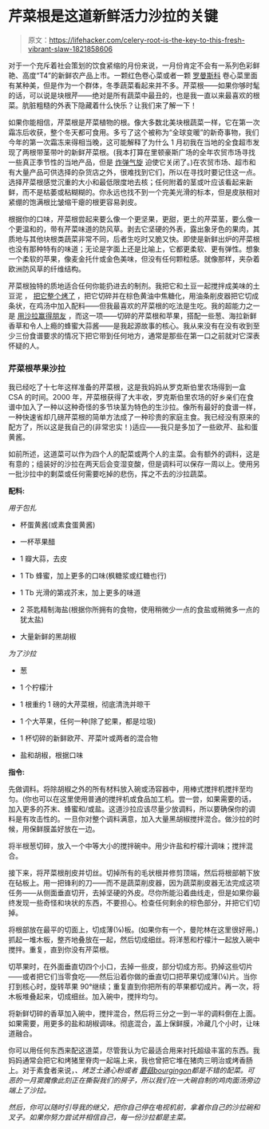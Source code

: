 # 芹菜根是这道新鲜活力沙拉的关键

> 原文：<https://lifehacker.com/celery-root-is-the-key-to-this-fresh-vibrant-slaw-1821858606>

对于一个充斥着社会策划的饮食紧缩的月份来说，一月份肯定不会有一系列色彩鲜艳、高度“T4”的新鲜农产品上市。一颗红色卷心菜或者一颗 [罗曼斯科](https://en.wikipedia.org/wiki/Romanesco_broccoli) 卷心菜里面有某种美，但是作为一个群体，冬季蔬菜看起来并不多。芹菜根——如果你够时髦的话，可以说是块根芹——绝对是所有蔬菜中最丑的，也是我一直以来最喜欢的根菜。肮脏粗糙的外表下隐藏着什么快乐？让我们来了解一下！



如果你能相信，芹菜根是芹菜植物的根。像大多数北美块根蔬菜一样，它在第一次霜冻后收获，整个冬天都可食用。多亏了这个被称为“全球变暖”的新奇事物，我们今年的第一次霜冻来得相当晚，这可能解释了为什么 1 月初我在当地的全食超市发现了两根带茎带叶的新鲜芹菜根。(我本打算在里顿豪斯广场的全年农贸市场寻找一些真正季节性的当地产品，但是 [炸弹气旋](https://earther.com/what-is-this-bomb-cyclone-thing-about-to-blast-the-east-1821736336) 迫使它关闭了。)在农贸市场、超市和有大量产品可供选择的杂货店之外，很难找到它们，所以在寻找时要记住这一点。选择芹菜根感觉沉重的大小和最低限度地去核；任何附着的茎或叶应该看起来新鲜，而不是枯萎或粘糊糊的。你永远也找不到一个完美光滑的标本，但是皮肤相对紧绷的饱满根比皱缩干瘪的根更容易剥皮。

根据你的口味，芹菜根尝起来要么像一个更坚果，更甜，更土的芹菜茎，要么像一个更温和的，带有芹菜味道的防风草。剥去它坚硬的外表，露出象牙色的果肉，其质地与其他块根类蔬菜非常不同，后者生吃时又脆又快。即使是新鲜出炉的芹菜根也没有那种特有的味道；无论是字面上还是比喻上，它都更柔软、更有弹性。想象一个柔软的苹果，像麦金托什或金色美味，但没有任何颗粒感。就像那样，夹杂着欧洲防风草的纤维结构。

芹菜根独特的质地适合任何你能扔进去的制剂。我把它和土豆一起搅拌成美味的土豆泥 ， [把它整个烤了](https://www.ottolenghi.co.uk/whole-roasted-celeriac-shop) ，把它切碎并在棕色黄油中焦糖化，用油条削皮器把它切成条状，在鸡汤中加入配料——但我最喜欢的芹菜根的吃法是生吃。我的超能力之一是 [用沙拉赢得朋友](https://www.youtube.com/watch?v=wx59zLqBRuI) ，而这一项——切碎的芹菜根和苹果，搭配一些葱、海拉新鲜香草和令人上瘾的蜂蜜大蒜酱——是我起源故事的核心。我从来没有在没有收到至少三份食谱要求的情况下把它带到任何地方，通常是那些在第一口之前就对它深表怀疑的人。

### 芹菜根苹果沙拉

我已经吃了十七年这样准备的芹菜根，这是我妈妈从罗克斯伯里农场得到一盒 CSA 的时间。2000 年，芹菜根获得了大丰收，罗克斯伯里农场的好乡亲们在食谱中加入了一种以这种奇怪的多节块茎为特色的生沙拉。像所有最好的食谱一样，一种快速省却几磅芹菜根的简单方法成了一种珍贵的家庭主食。我已经没有原来的配方了，所以这是我自己的(非常忠实！)适应——我只是多加了一些欧芹、盐和蛋黄酱。

如前所述，这道菜可以作为四个人的配菜或两个人的主菜。会有额外的调料，这是有意的；组装好的沙拉在两天后会变湿变酸，但是调料可以保存一周以上。使用另一批沙拉中的剩菜或任何需要吃掉的悲伤，挥之不去的沙拉蔬菜。

**配料:**

*用于包扎*

*   杯蛋黄酱(或素食蛋黄酱)

*   一杯苹果醋

*   1 瓣大蒜，去皮

*   1 Tb 蜂蜜，加上更多的口味(枫糖浆或红糖也行)

*   1 Tb 光滑的第戎芥末，加上更多的味道

*   2 茶匙精制海盐(根据你所拥有的食物，使用稍微少一点的食盐或稍微多一点的犹太盐)

*   大量新鲜的黑胡椒

*为了沙拉*

*   葱

*   1 个柠檬汁

*   1 根重约 1 磅的大芹菜根，彻底清洗并晾干

*   1 个大苹果，任何一种(除了蛇果，都是垃圾)

*   1 杯切碎的新鲜欧芹、芹菜叶或两者的混合物

*   盐和胡椒，根据口味

**指令:**

先做调料。将除胡椒之外的所有材料放入碗或汤容器中，用棒式搅拌机搅拌至均匀。(你也可以在这里使用普通的搅拌机或食品加工机。尝一尝，如果需要的话，加入更多的芥末、蜂蜜和/或盐。这道沙拉应该尽量少放调料，所以要确保你的调料是有攻击性的。一旦你对整个调料满意，加入大量黑胡椒搅拌混合。做沙拉的时候，用保鲜膜盖好放在一边。

将半根葱切碎，放入一个中等大小的搅拌碗中。用少许盐和柠檬汁调味；搅拌混合。

接下来，将芹菜根削皮并切丝。切掉所有的毛状根并修剪顶端，然后将根部朝下放在砧板上。用一把锋利的刀——而不是蔬菜削皮器，因为蔬菜削皮器无法完成这项任务——从侧面垂直切开，去掉坚硬的外皮。尽你所能沿着曲线走，但是如果你最终发现一些奇怪和块状的东西，不要担心。检查任何剩余的棕色部分，并把它们切掉。

将根部放在最平的切面上，切成薄(⅛)板。(如果你有一个，曼陀林在这里很好用。)抓起一堆木板，整齐地叠放在一起，然后切成细丝。将洋葱和柠檬汁一起放入碗中搅拌。重复，直到你没有芹菜根。

切苹果时，在外面垂直切四个小口，去掉一些皮，部分切成方形。扔掉这些切片——或者把它们当零食吃——然后沿着你做的垂直切口把苹果切成薄(⅛)片。当你打到核心时，旋转苹果 90°继续；重复直到你把所有的苹果都切成片。再一次，将木板堆叠起来，切成细丝。加入碗中，搅拌均匀。

将新鲜切碎的香草加入碗中，搅拌混合，然后将三分之一到一半的调料倒在上面。如果需要，用更多的盐和胡椒调味。彻底混合，盖上保鲜膜，冷藏几个小时，让味道融合。

你可以用任何东西来配这道菜，尽管我认为它最适合用来衬托超级丰富的东西。我妈妈通常会把它和烤猪里脊肉一起端上来，我也曾把它堆在猪肉三明治或烤香肠上。对于素食者来说，[](https://www.epicurious.com/recipes/food/views/pommes-anna-11143)*、烤芝士通心粉或者 [蘑菇*bourgingon*](https://food52.com/recipes/19536-deb-perelman-s-mushroom-bourguignon)都是不错的配菜。可恶的一月窦魔像此刻正在撕裂我们的房子，所以我们在一大碗自制的鸡肉面汤旁边端上了沙拉。*

*然后，你可以随时引导我的继父，把你自己停在电视机前，拿着你自己的沙拉碗和叉子。如果你努力尝试并相信自己，每一份沙拉都是主菜。*
